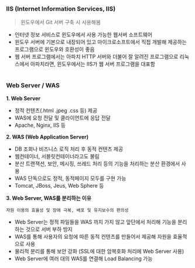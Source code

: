 ### IIS (Internet Information Services, IIS)
> 윈도우에서 Git 서버 구축 시 사용해봄
- 인터넷 정보 서비스로 윈도우에서 사용 가능한 웹서버 소프트웨어
- 윈도우 서버에 기본으로 내장되어 있고 마이크로소프트에서 직접 개발해 제공하는 프로그램으로 윈도우와 호환성이 좋음
- 웹 서버 프로그램에서는 아파치 HTTP 서버와 더불어 잘 알려진 프로그램으로 리눅스에서 아파치라면, 윈도우에서는 IIS가 웹 서버 프로그램을 대표함

#

### Web Server / WAS
__1. Web Server__
- 정적 컨텐츠(.html .jpeg .css 등) 제공
- WAS에 요청 전달 및 클라이언트에 응답 전달
- Apache, Nginx, IIS 등

__2. WAS (Web Application Server)__
- DB 조회나 비즈니스 로직 처리 후 동적 컨텐츠 제공
- 웹컨테이너, 서블릿컨테이너라고도 불림
- 분산 트랜잭션, 보안, 메시징, 쓰레드 처리 등의 기능을 처리하는 분산 환경에서 사용
- WAS 단독으로도 정적, 동적페이지 모두를 구현 가능
- Tomcat, JBoss, Jeus, Web Sphere 등

__3. Web Server, WAS를 분리하는 이유__

`자원 이용의 효율성 및 장애 극복, 배포 및 유지보수의 편의성`
- Web Server는 정적 파일들을 WAS 까지 가지 않고 앞단에서 처리해 기능을 분리하는 것으로 서버 부하 방지
- WAS를 통해 사용자의 요청에 따른 동적 컨텐츠를 만들어서 제공해 자원을 효율적으로 사용
- 물리적 분리를 통해 보안 강화 (SSL에 대한 암복호화 처리에 Web Server 사용)
- Web Server에 여러 대의 WAS를 연결해 Load Balancing 가능


